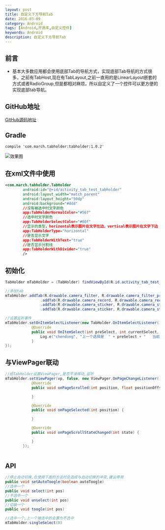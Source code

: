 ```yaml
---
layout: post
title: 自定义下方导航Tab
date: 2016-03-09
category: Android
tags: [Android,开源库,自定义控件]
keywords: Android
description: 自定义下方导航Tab
---
```



## 前言
- 基本大多数应用都会使用底部Tab的导航方式，实现底部Tab导航的方式很多，之前有TabHost,现在有TabLayout,之前一直用的是LinearLayout嵌套的方式或者RadioGroup,但是都相对麻烦，所以自定义了一个控件可以更方便的实现底部tab导航。


## GitHub地址
[GitHub源码地址](https://github.com/chendongMarch/TabHolderSample)


## Gradle
`compile 'com.march.tabholder:tabholder:1.0.2'`



![效果图](http://img.blog.csdn.net/20160329171547640)


## 在xml文件中使用
```xml
<com.march.tabholder.TabHolder
        android:id="@+id/activity_tab_test_tabholder"
        android:layout_width="match_parent"
        android:layout_height="50dp"
        android:background="#ddd"
        //没有被选中时文字颜色
        app:TabHolderNormalColor="#567"
        //选中时文字颜色
        app:TabHolderSelectColor="#00f"
        //显示的类型，horizontal表示图片在文字左边，vertical表示图片在文字下边
        app:TabHolderType="horizontal"
        //是否显示文字
        app:TabHolderWithText="true"
        //是否显示分割线
        app:TabHolderWithDivider="true"
        />
```


## 初始化
```java
TabHolder mTabHolder = (TabHolder) findViewById(R.id.activity_tab_test_tabholder);

//添加tab
mTabHolder.addTab(R.drawable.camera_filter, R.drawable.camera_filter_press, "滤镜")
                .addTab(R.drawable.camera_record, R.drawable.camera_record_press, "记录")
                .addTab(R.drawable.camera_sticker, R.drawable.camera_sticker_pressed, "贴纸")
                .addTab(R.drawable.camera_sticker, R.drawable.camera_sticker_pressed, "贴纸");

//设置监听事件
mTabHolder.setOnItemSelectListener(new TabHolder.OnItemSelectListener() {
            @Override
            public void OnItemSelect(int preSelect, int currentSelect, TabView preView, TabView currentView) {
                Log.e("chendong", "上一个选择是  " + preSelect + "   当前选择是  " + currentSelect);
            }
});
```

## 与ViewPager联动
```java
//给TabHolder设置ViewPager,是否平滑移动,监听
mTabHolder.setViewPager(vp, false, new ViewPager.OnPageChangeListener() {
            @Override
            public void onPageScrolled(int position, float positionOffset, int positionOffsetPixels) {

            }

            @Override
            public void onPageSelected(int position) {

            }

            @Override
            public void onPageScrollStateChanged(int state) {

            }
        });
        
```

## API
```java
//停止自动切换,在使用下面的方法时会造成与自动切换的冲突,建议停用
public void setAutoToogle(boolean autoToogle)
//选中一个
public void select(int pos)
//不选中一个
public void unselect(int pos)
//切换一个
public void toogle(int pos)

//选中一个,上一个被选中的会置为不选中
mTabHolder.singleSelect(0)
```
